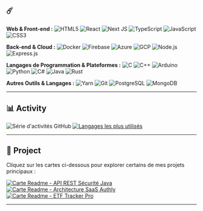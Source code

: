 ## ☄️

**Web & Front-end :**
![HTML5](https://img.shields.io/badge/html5-%23E34F26.svg?style=for-the-badge&logo=html5&logoColor=white)
![React](https://img.shields.io/badge/react-%2320232a.svg?style=for-the-badge&logo=react&logoColor=%2361DAFB)
![Next JS](https://img.shields.io/badge/Next-black?style=for-the-badge&logo=next.js&logoColor=white)
![TypeScript](https://img.shields.io/badge/typescript-%23007ACC.svg?style=for-the-badge&logo=typescript&logoColor=white)
![JavaScript](https://img.shields.io/badge/JavaScript-%23F7DF1E.svg?style=for-the-badge&logo=javascript&logoColor=black)
![CSS3](https://img.shields.io/badge/CSS3-%231572B6.svg?style=for-the-badge&logo=css3&logoColor=white)

**Back-end & Cloud :**
![Docker](https://img.shields.io/badge/docker-%230db7ed.svg?style=for-the-badge&logo=docker&logoColor=white)
![Firebase](https://img.shields.io/badge/Firebase-FFCA28?style=for-the-badge&logo=firebase&logoColor=black)
![Azure](https://img.shields.io/badge/Azure-0078D4?style=for-the-badge&logo=microsoft-azure&logoColor=white)
![GCP](https://img.shields.io/badge/GCP-4285F4?style=for-the-badge&logo=google-cloud&logoColor=white)
![Node.js](https://img.shields.io/badge/Node.js-%23339933.svg?style=for-the-badge&logo=nodedotjs&logoColor=white)
![Express.js](https://img.shields.io/badge/Express.js-%23000000.svg?style=for-the-badge&logo=express&logoColor=white)

**Langages de Programmation & Plateformes :**
![C](https://img.shields.io/badge/C-00599C?style=for-the-badge&logo=c&logoColor=white)
![C++](https://img.shields.io/badge/C++-00599C?style=for-the-badge&logo=c%2B%2B&logoColor=white)
![Arduino](https://img.shields.io/badge/Arduino-00979D?style=for-the-badge&logo=arduino&logoColor=white)
![Python](https://img.shields.io/badge/Python-3776AB?style=for-the-badge&logo=python&logoColor=white)
![C#](https://img.shields.io/badge/C%23-239120?style=for-the-badge&logo=c-sharp&logoColor=white)
![Java](https://img.shields.io/badge/Java-ED8B00?style=for-the-badge&logo=java&logoColor=white)
![Rust](https://img.shields.io/badge/Rust-000000?style=for-the-badge&logo=rust&logoColor=white)

**Autres Outils & Langages :**
![Yarn](https://img.shields.io/badge/yarn-%232C8EBB.svg?style=for-the-badge&logo=yarn&logoColor=white)
![Git](https://img.shields.io/badge/Git-F05032?style=for-the-badge&logo=git&logoColor=white)
![PostgreSQL](https://img.shields.io/badge/PostgreSQL-316192?style=for-the-badge&logo=postgresql&logoColor=white)
![MongoDB](https://img.shields.io/badge/MongoDB-%2347A248.svg?style=for-the-badge&logo=mongodb&logoColor=white)

---

## 📊 Activity 

![Série d'activités GitHub](https://github-readme-streak-stats.herokuapp.com/?user=m4tth1euNa0p1c&theme=dark&hide_border=false)
[![Langages les plus utilisés](https://github-readme-stats.vercel.app/api/top-langs/?username=m4tth1euNa0p1c&theme=dark&hide_border=false&include_all_commits=true&count_private=true&layout=compact)](https://github.com/anuraghazra/github-readme-stats)

---

## 🚀 Project 

Cliquez sur les cartes ci-dessous pour explorer certains de mes projets principaux :

[![Carte Readme - API REST Sécurité Java](https://github-readme-stats.vercel.app/api/pin/?username=m4tth1euNa0p1c&repo=API-REST-SECURITY-JAVA)](https://github.com/m4tth1euNa0p1c/API-REST-SECURITY-JAVA)
[![Carte Readme - Architecture SaaS Authly](https://github-readme-stats.vercel.app/api/pin/?username=m4tth1euNa0p1c&repo=Authly-SaaS-Architecture)](https://github.com/m4tth1euNa0p1c/Authly-SaaS-Architecture)
[![Carte Readme - ETF Tracker Pro](https://github-readme-stats.vercel.app/api/pin/?username=m4tth1euNa0p1c&repo=ETF-Tracker-Pro)](https://github.com/m4tth1euNa0p1c/ETF-Tracker-Pro)

---
